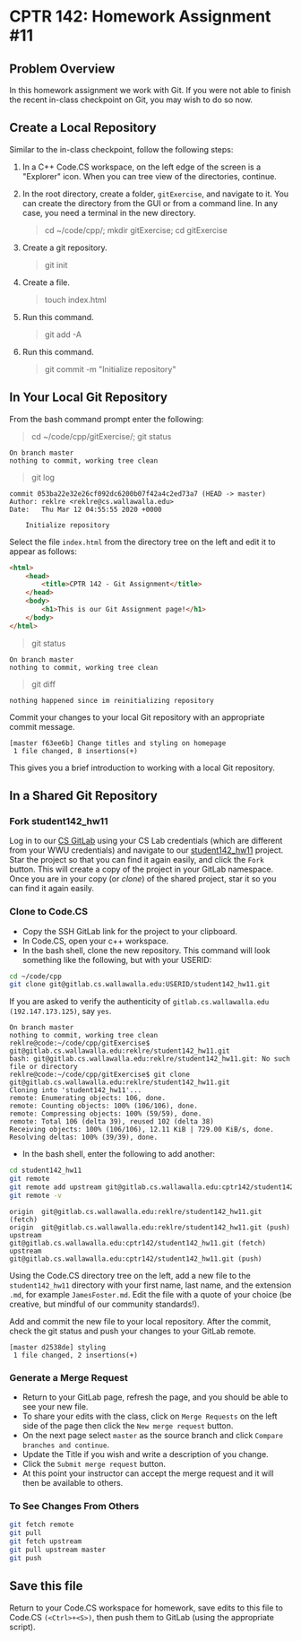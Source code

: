 # CPTR 142: Homework Assignment #11

## Problem Overview

In this homework assignment we work with Git.
If you were not able to finish the recent in-class checkpoint on Git, you may wish to do so now.

## Create a Local Repository

Similar to the in-class checkpoint, follow the following steps:

1. In a C++ Code.CS workspace, on the left edge of the screen is a "Explorer" icon.
  When you can tree view of the directories, continue.

1. In the root directory, create a folder, `gitExercise`, and navigate to it.
  You can create the directory from the GUI or from a command line.
  In any case, you need a terminal in the new directory.

    > cd ~/code/cpp/; mkdir gitExercise; cd gitExercise

1. Create a git repository.

    > git init

1. Create a file.

    > touch index.html

1. Run this command.

    > git add -A

1. Run this command.

    > git commit -m "Initialize repository"

## In Your Local Git Repository

From the bash command prompt enter the following:
> cd ~/code/cpp/gitExercise/; git status

```text
On branch master
nothing to commit, working tree clean
```

> git log

```text
commit 053ba22e32e26cf092dc6200b07f42a4c2ed73a7 (HEAD -> master)
Author: reklre <reklre@cs.wallawalla.edu>
Date:   Thu Mar 12 04:55:55 2020 +0000

    Initialize repository
```

Select the file `index.html` from the directory tree on the left and edit it to appear as follows:

```html
<html>
    <head>
        <title>CPTR 142 - Git Assignment</title>
    </head>
    <body>
        <h1>This is our Git Assignment page!</h1>
    </body>
</html>
```

> git status

```text
On branch master
nothing to commit, working tree clean
```

> git diff

```text
nothing happened since im reinitializing repository
```

Commit your changes to your local Git repository with an appropriate commit message.

```text
[master f63ee6b] Change titles and styling on homepage
 1 file changed, 8 insertions(+)
```

This gives you a brief introduction to working with a local Git repository.

## In a Shared Git Repository

### Fork student142_hw11

Log in to our [CS GitLab](https://gitlab.cs.wallawalla.edu/) using your CS Lab credentials
(which are different from your WWU credentials) and navigate to our
[student142_hw11](https://gitlab.cs.wallawalla.edu/cptr142/student142_hw11) project.
Star the project so that you can find it again easily, and click the `Fork` button.
This will create a copy of the project in your GitLab namespace.
Once you are in your copy (or _clone_) of the shared project, star it so you can find it again easily.

### Clone to Code.CS

* Copy the SSH GitLab link for the project to your clipboard.
* In Code.CS, open your c++ workspace.
* In the bash shell, clone the new repository.
  This command will look something like the following, but with your USERID:

```sh
cd ~/code/cpp
git clone git@gitlab.cs.wallawalla.edu:USERID/student142_hw11.git
```

If you are asked to verify the authenticity of `gitlab.cs.wallawalla.edu (192.147.173.125)`, say `yes`.

```text
On branch master
nothing to commit, working tree clean
reklre@code:~/code/cpp/gitExercise$ git@gitlab.cs.wallawalla.edu:reklre/student142_hw11.git
bash: git@gitlab.cs.wallawalla.edu:reklre/student142_hw11.git: No such file or directory
reklre@code:~/code/cpp/gitExercise$ git clone git@gitlab.cs.wallawalla.edu:reklre/student142_hw11.git
Cloning into 'student142_hw11'...
remote: Enumerating objects: 106, done.
remote: Counting objects: 100% (106/106), done.
remote: Compressing objects: 100% (59/59), done.
remote: Total 106 (delta 39), reused 102 (delta 38)
Receiving objects: 100% (106/106), 12.11 KiB | 729.00 KiB/s, done.
Resolving deltas: 100% (39/39), done.
```

* In the bash shell, enter the following to add another:

```sh
cd student142_hw11
git remote
git remote add upstream git@gitlab.cs.wallawalla.edu:cptr142/student142_hw11.git
git remote -v
```

```text
origin  git@gitlab.cs.wallawalla.edu:reklre/student142_hw11.git (fetch)
origin  git@gitlab.cs.wallawalla.edu:reklre/student142_hw11.git (push)
upstream        git@gitlab.cs.wallawalla.edu:cptr142/student142_hw11.git (fetch)
upstream        git@gitlab.cs.wallawalla.edu:cptr142/student142_hw11.git (push)
```

Using the Code.CS directory tree on the left, add a new file to the `student142_hw11` directory
with your first name, last name, and the extension `.md`, for example `JamesFoster.md`.
Edit the file with a quote of your choice (be creative, but mindful of our community standards!).

Add and commit the new file to your local repository.
After the commit, check the git status and push your changes to your GitLab remote.

```text
[master d2538de] styling
 1 file changed, 2 insertions(+)
```

### Generate a Merge Request

* Return to your GitLab page, refresh the page, and you should be able to see your new file.
* To share your edits with the class, click on `Merge Requests` on the left side of the page
  then click the `New merge request` button.
* On the next page select `master` as the source branch and click `Compare branches and continue`.
* Update the Title if you wish and write a description of you change.
* Click the `Submit merge request` button.
* At this point your instructor can accept the merge request and it will then be available to others.

### To See Changes From Others

```sh
git fetch remote
git pull
git fetch upstream
git pull upstream master
git push
```

## Save this file

Return to your Code.CS workspace for homework, save edits to this file to Code.CS `(<Ctrl>+<S>)`,
then push them to GitLab (using the appropriate script).
